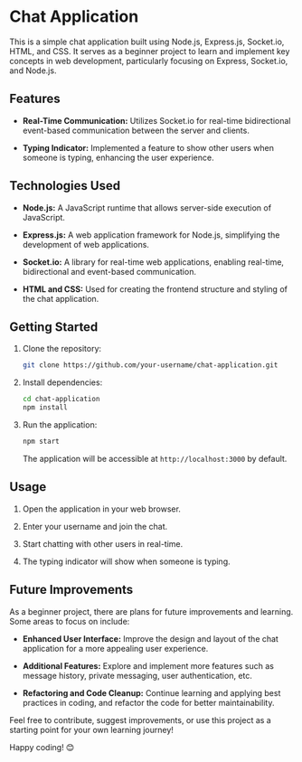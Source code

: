 # Chat Application

This is a simple chat application built using Node.js, Express.js, Socket.io, HTML, and CSS. It serves as a beginner project to learn and implement key concepts in web development, particularly focusing on Express, Socket.io, and Node.js.

## Features

- **Real-Time Communication:** Utilizes Socket.io for real-time bidirectional event-based communication between the server and clients.

- **Typing Indicator:** Implemented a feature to show other users when someone is typing, enhancing the user experience.

## Technologies Used

- **Node.js:** A JavaScript runtime that allows server-side execution of JavaScript.

- **Express.js:** A web application framework for Node.js, simplifying the development of web applications.

- **Socket.io:** A library for real-time web applications, enabling real-time, bidirectional and event-based communication.

- **HTML and CSS:** Used for creating the frontend structure and styling of the chat application.

## Getting Started

1. Clone the repository:

    ```bash
    git clone https://github.com/your-username/chat-application.git
    ```

2. Install dependencies:

    ```bash
    cd chat-application
    npm install
    ```

3. Run the application:

    ```bash
    npm start
    ```

    The application will be accessible at `http://localhost:3000` by default.

## Usage

1. Open the application in your web browser.

2. Enter your username and join the chat.

3. Start chatting with other users in real-time.

4. The typing indicator will show when someone is typing.

## Future Improvements

As a beginner project, there are plans for future improvements and learning. Some areas to focus on include:

- **Enhanced User Interface:** Improve the design and layout of the chat application for a more appealing user experience.

- **Additional Features:** Explore and implement more features such as message history, private messaging, user authentication, etc.

- **Refactoring and Code Cleanup:** Continue learning and applying best practices in coding, and refactor the code for better maintainability.

Feel free to contribute, suggest improvements, or use this project as a starting point for your own learning journey!

Happy coding! 😊
